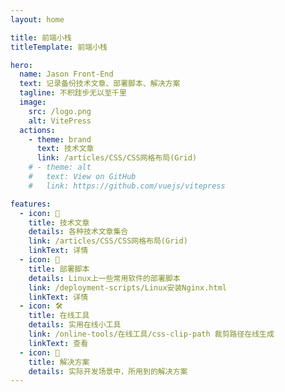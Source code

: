 ```yaml
---
layout: home

title: 前端小栈
titleTemplate: 前端小栈

hero:
  name: Jason Front-End
  text: 记录备份技术文章、部署脚本、解决方案
  tagline: 不积跬步无以至千里
  image:
    src: /logo.png
    alt: VitePress
  actions:
    - theme: brand
      text: 技术文章
      link: /articles/CSS/CSS网格布局(Grid)
    # - theme: alt
    #   text: View on GitHub
    #   link: https://github.com/vuejs/vitepress

features:
  - icon: 📝
    title: 技术文章
    details: 各种技术文章集合
    link: /articles/CSS/CSS网格布局(Grid)
    linkText: 详情
  - icon: 🤖
    title: 部署脚本
    details: Linux上一些常用软件的部署脚本
    link: /deployment-scripts/Linux安装Nginx.html
    linkText: 详情
  - icon: 🛠️
    title: 在线工具
    details: 实用在线小工具
    link: /online-tools/在线工具/css-clip-path 裁剪路径在线生成
    linkText: 查看
  - icon: 💪
    title: 解决方案
    details: 实际开发场景中，所用到的解决方案
---
```


<style>
</style>
